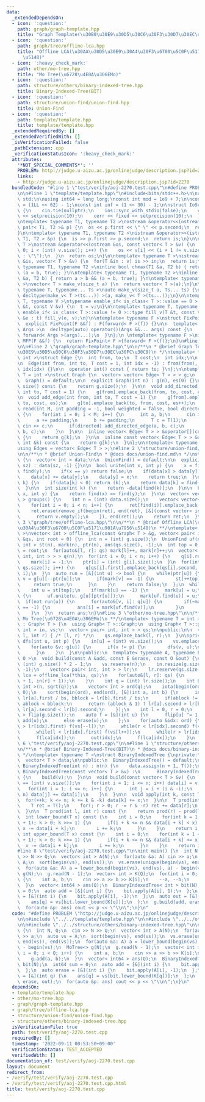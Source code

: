 ```yaml
---
data:
  _extendedDependsOn:
  - icon: ':question:'
    path: graph/graph-template.hpp
    title: "Graph Template(\u30B0\u30E9\u30D5\u30C6\u30F3\u30D7\u30EC\u30FC\u30C8)"
  - icon: ':question:'
    path: graph/tree/offline-lca.hpp
    title: "Offline LCA(\u30AA\u30D5\u30E9\u30A4\u30F3\u6700\u5C0F\u5171\u901A\u7956\
      \u5148)"
  - icon: ':heavy_check_mark:'
    path: other/mo-tree.hpp
    title: "Mo Tree(\u6728\u4E0A\u306EMo)"
  - icon: ':question:'
    path: structure/others/binary-indexed-tree.hpp
    title: Binary-Indexed-Tree(BIT)
  - icon: ':question:'
    path: structure/union-find/union-find.hpp
    title: Union-Find
  - icon: ':question:'
    path: template/template.hpp
    title: template/template.hpp
  _extendedRequiredBy: []
  _extendedVerifiedWith: []
  _isVerificationFailed: false
  _pathExtension: cpp
  _verificationStatusIcon: ':heavy_check_mark:'
  attributes:
    '*NOT_SPECIAL_COMMENTS*': ''
    PROBLEM: http://judge.u-aizu.ac.jp/onlinejudge/description.jsp?id=2270
    links:
    - http://judge.u-aizu.ac.jp/onlinejudge/description.jsp?id=2270
  bundledCode: "#line 1 \"test/verify/aoj-2270.test.cpp\"\n#define PROBLEM \"http://judge.u-aizu.ac.jp/onlinejudge/description.jsp?id=2270\"\
    \n\n#line 1 \"template/template.hpp\"\n#include<bits/stdc++.h>\n\nusing namespace\
    \ std;\n\nusing int64 = long long;\nconst int mod = 1e9 + 7;\n\nconst int64 infll\
    \ = (1LL << 62) - 1;\nconst int inf = (1 << 30) - 1;\n\nstruct IoSetup {\n  IoSetup()\
    \ {\n    cin.tie(nullptr);\n    ios::sync_with_stdio(false);\n    cout << fixed\
    \ << setprecision(10);\n    cerr << fixed << setprecision(10);\n  }\n} iosetup;\n\
    \ntemplate< typename T1, typename T2 >\nostream &operator<<(ostream &os, const\
    \ pair< T1, T2 >& p) {\n  os << p.first << \" \" << p.second;\n  return os;\n\
    }\n\ntemplate< typename T1, typename T2 >\nistream &operator>>(istream &is, pair<\
    \ T1, T2 > &p) {\n  is >> p.first >> p.second;\n  return is;\n}\n\ntemplate< typename\
    \ T >\nostream &operator<<(ostream &os, const vector< T > &v) {\n  for(int i =\
    \ 0; i < (int) v.size(); i++) {\n    os << v[i] << (i + 1 != v.size() ? \" \"\
    \ : \"\");\n  }\n  return os;\n}\n\ntemplate< typename T >\nistream &operator>>(istream\
    \ &is, vector< T > &v) {\n  for(T &in : v) is >> in;\n  return is;\n}\n\ntemplate<\
    \ typename T1, typename T2 >\ninline bool chmax(T1 &a, T2 b) { return a < b &&\
    \ (a = b, true); }\n\ntemplate< typename T1, typename T2 >\ninline bool chmin(T1\
    \ &a, T2 b) { return a > b && (a = b, true); }\n\ntemplate< typename T = int64\
    \ >\nvector< T > make_v(size_t a) {\n  return vector< T >(a);\n}\n\ntemplate<\
    \ typename T, typename... Ts >\nauto make_v(size_t a, Ts... ts) {\n  return vector<\
    \ decltype(make_v< T >(ts...)) >(a, make_v< T >(ts...));\n}\n\ntemplate< typename\
    \ T, typename V >\ntypename enable_if< is_class< T >::value == 0 >::type fill_v(T\
    \ &t, const V &v) {\n  t = v;\n}\n\ntemplate< typename T, typename V >\ntypename\
    \ enable_if< is_class< T >::value != 0 >::type fill_v(T &t, const V &v) {\n  for(auto\
    \ &e : t) fill_v(e, v);\n}\n\ntemplate< typename F >\nstruct FixPoint : F {\n\
    \  explicit FixPoint(F &&f) : F(forward< F >(f)) {}\n\n  template< typename...\
    \ Args >\n  decltype(auto) operator()(Args &&... args) const {\n    return F::operator()(*this,\
    \ forward< Args >(args)...);\n  }\n};\n \ntemplate< typename F >\ninline decltype(auto)\
    \ MFP(F &&f) {\n  return FixPoint< F >{forward< F >(f)};\n}\n#line 4 \"test/verify/aoj-2270.test.cpp\"\
    \n\n#line 2 \"graph/graph-template.hpp\"\n\n/**\n * @brief Graph Template(\u30B0\
    \u30E9\u30D5\u30C6\u30F3\u30D7\u30EC\u30FC\u30C8)\n */\ntemplate< typename T =\
    \ int >\nstruct Edge {\n  int from, to;\n  T cost;\n  int idx;\n\n  Edge() = default;\n\
    \n  Edge(int from, int to, T cost = 1, int idx = -1) : from(from), to(to), cost(cost),\
    \ idx(idx) {}\n\n  operator int() const { return to; }\n};\n\ntemplate< typename\
    \ T = int >\nstruct Graph {\n  vector< vector< Edge< T > > > g;\n  int es;\n\n\
    \  Graph() = default;\n\n  explicit Graph(int n) : g(n), es(0) {}\n\n  size_t\
    \ size() const {\n    return g.size();\n  }\n\n  void add_directed_edge(int from,\
    \ int to, T cost = 1) {\n    g[from].emplace_back(from, to, cost, es++);\n  }\n\
    \n  void add_edge(int from, int to, T cost = 1) {\n    g[from].emplace_back(from,\
    \ to, cost, es);\n    g[to].emplace_back(to, from, cost, es++);\n  }\n\n  void\
    \ read(int M, int padding = -1, bool weighted = false, bool directed = false)\
    \ {\n    for(int i = 0; i < M; i++) {\n      int a, b;\n      cin >> a >> b;\n\
    \      a += padding;\n      b += padding;\n      T c = T(1);\n      if(weighted)\
    \ cin >> c;\n      if(directed) add_directed_edge(a, b, c);\n      else add_edge(a,\
    \ b, c);\n    }\n  }\n\n  inline vector< Edge< T > > &operator[](const int &k)\
    \ {\n    return g[k];\n  }\n\n  inline const vector< Edge< T > > &operator[](const\
    \ int &k) const {\n    return g[k];\n  }\n};\n\ntemplate< typename T = int >\n\
    using Edges = vector< Edge< T > >;\n#line 2 \"structure/union-find/union-find.hpp\"\
    \n\n/**\n * @brief Union-Find\n * @docs docs/union-find.md\n */\nstruct UnionFind\
    \ {\n  vector< int > data;\n\n  UnionFind() = default;\n\n  explicit UnionFind(size_t\
    \ sz) : data(sz, -1) {}\n\n  bool unite(int x, int y) {\n    x = find(x), y =\
    \ find(y);\n    if(x == y) return false;\n    if(data[x] > data[y]) swap(x, y);\n\
    \    data[x] += data[y];\n    data[y] = x;\n    return true;\n  }\n\n  int find(int\
    \ k) {\n    if(data[k] < 0) return (k);\n    return data[k] = find(data[k]);\n\
    \  }\n\n  int size(int k) {\n    return -data[find(k)];\n  }\n\n  bool same(int\
    \ x, int y) {\n    return find(x) == find(y);\n  }\n\n  vector< vector< int >\
    \ > groups() {\n    int n = (int) data.size();\n    vector< vector< int > > ret(n);\n\
    \    for(int i = 0; i < n; i++) {\n      ret[find(i)].emplace_back(i);\n    }\n\
    \    ret.erase(remove_if(begin(ret), end(ret), [&](const vector< int > &v) {\n\
    \      return v.empty();\n    }), end(ret));\n    return ret;\n  }\n};\n#line\
    \ 3 \"graph/tree/offline-lca.hpp\"\n\n/**\n * @brief Offline LCA(\u30AA\u30D5\u30E9\
    \u30A4\u30F3\u6700\u5C0F\u5171\u901A\u7956\u5148)\n **/\ntemplate< typename T\
    \ >\nvector< int > offline_lca(const Graph< T > &g, vector< pair< int, int > >\
    \ &qs, int root = 0) {\n  int n = (int) g.size();\n  UnionFind uf(n);\n  vector<\
    \ int > st(n), mark(n), ptr(n), ans(qs.size(), -1);\n  int top = 0;\n  st[top]\
    \ = root;\n  for(auto&[l, r]: qs) mark[l]++, mark[r]++;\n  vector< vector< pair<\
    \ int, int > > > q(n);\n  for(int i = 0; i < n; i++) {\n    q[i].reserve(mark[i]);\n\
    \    mark[i] = -1;\n    ptr[i] = (int) g[i].size();\n  }\n  for(int i = 0; i <\
    \ qs.size(); i++) {\n    q[qs[i].first].emplace_back(qs[i].second, i);\n    q[qs[i].second].emplace_back(qs[i].first,\
    \ i);\n  }\n  auto run = [&](int u) -> bool {\n    while(ptr[u]) {\n      int\
    \ v = g[u][--ptr[u]];\n      if(mark[v] == -1) {\n        st[++top] = v;\n   \
    \     return true;\n      }\n    }\n    return false;\n  };\n  while(~top) {\n\
    \    int u = st[top];\n    if(mark[u] == -1) {\n      mark[u] = u;\n    } else\
    \ {\n      uf.unite(u, g[u][ptr[u]]);\n      mark[uf.find(u)] = u;\n    }\n  \
    \  if(not run(u)) {\n      for(auto&[v, i]: q[u]) {\n        if(~mark[v] and ans[i]\
    \ == -1) {\n          ans[i] = mark[uf.find(v)];\n        }\n      }\n      --top;\n\
    \    }\n  }\n  return ans;\n}\n#line 3 \"other/mo-tree.hpp\"\n\n/**\n * @brief\
    \ Mo Tree(\u6728\u4E0A\u306EMo)\n **/\ntemplate< typename T = int >\nstruct MoTree\
    \ : Graph< T > {\n  using Graph< T >::Graph;\n  using Graph< T >::g;\n  vector<\
    \ int > in, vs;\n  vector< pair< int, int > > qs;\n\npublic:\n\n  void add(int\
    \ l, int r) { /* [l, r) */\n    qs.emplace_back(l, r);\n  }\n\nprivate:\n  void\
    \ dfs(int u, int p) {\n    in[u] = (int) vs.size();\n    vs.emplace_back(u);\n\
    \    for(auto &v: g[u]) {\n      if(v != p) {\n        dfs(v, u);\n        vs.emplace_back(v);\n\
    \      }\n    }\n  }\n\npublic:\n  template< typename A, typename E, typename\
    \ O >\n  void build(const A &add, const E &erase, const O &out) {\n    int n =\
    \ (int) g.size() * 2 - 1;\n    vs.reserve(n);\n    in.resize(g.size());\n    dfs(0,\
    \ -1);\n    vector< pair< int, int > > lr;\n    lr.reserve(qs.size());\n    auto\
    \ lca = offline_lca(*this, qs);\n    for(auto&[l, r]: qs) {\n      lr.emplace_back(minmax(in[l]\
    \ + 1, in[r] + 1));\n    }\n    int q = (int) lr.size();\n    int bs = n / min<\
    \ int >(n, sqrt(q));\n    vector< int > ord(q);\n    iota(begin(ord), end(ord),\
    \ 0);\n    sort(begin(ord), end(ord), [&](int a, int b) {\n      int ablock =\
    \ lr[a].first / bs, bblock = lr[b].first / bs;\n      if(ablock != bblock) return\
    \ ablock < bblock;\n      return (ablock & 1) ? lr[a].second > lr[b].second :\
    \ lr[a].second < lr[b].second;\n    });\n    int l = 0, r = 0;\n    vector< int\
    \ > flip(g.size());\n    auto f = [&](int u) {\n      flip[u] ^= 1;\n      if(flip[u])\
    \ add(u);\n      else erase(u);\n    };\n    for(auto &idx: ord) {\n      while(l\
    \ > lr[idx].first) f(vs[--l]);\n      while(r < lr[idx].second) f(vs[r++]);\n\
    \      while(l < lr[idx].first) f(vs[l++]);\n      while(r > lr[idx].second) f(vs[--r]);\n\
    \      f(lca[idx]);\n      out(idx);\n      f(lca[idx]);\n    }\n  }\n};\n#line\
    \ 6 \"test/verify/aoj-2270.test.cpp\"\n\n#line 1 \"structure/others/binary-indexed-tree.hpp\"\
    \n/**\n * @brief Binary-Indexed-Tree(BIT)\n * @docs docs/binary-indexed-tree.md\n\
    \ */\ntemplate< typename T >\nstruct BinaryIndexedTree {\nprivate:\n  int n;\n\
    \  vector< T > data;\n\npublic:\n  BinaryIndexedTree() = default;\n\n  explicit\
    \ BinaryIndexedTree(int n) : n(n) {\n    data.assign(n + 1, T());\n  }\n\n  explicit\
    \ BinaryIndexedTree(const vector< T > &v) :\n      BinaryIndexedTree((int) v.size())\
    \ {\n    build(v);\n  }\n\n  void build(const vector< T > &v) {\n    assert(n\
    \ == (int) v.size());\n    for(int i = 1; i <= n; i++) data[i] = v[i - 1];\n \
    \   for(int i = 1; i <= n; i++) {\n      int j = i + (i & -i);\n      if(j <=\
    \ n) data[j] += data[i];\n    }\n  }\n\n  void apply(int k, const T &x) {\n  \
    \  for(++k; k <= n; k += k & -k) data[k] += x;\n  }\n\n  T prod(int r) const {\n\
    \    T ret = T();\n    for(; r > 0; r -= r & -r) ret += data[r];\n    return ret;\n\
    \  }\n\n  T prod(int l, int r) const {\n    return prod(r) - prod(l);\n  }\n\n\
    \  int lower_bound(T x) const {\n    int i = 0;\n    for(int k = 1 << (__lg(n)\
    \ + 1); k > 0; k >>= 1) {\n      if(i + k <= n && data[i + k] < x) {\n       \
    \ x -= data[i + k];\n        i += k;\n      }\n    }\n    return i;\n  }\n\n \
    \ int upper_bound(T x) const {\n    int i = 0;\n    for(int k = 1 << (__lg(n)\
    \ + 1); k > 0; k >>= 1) {\n      if(i + k <= n && data[i + k] <= x) {\n      \
    \  x -= data[i + k];\n        i += k;\n      }\n    }\n    return i;\n  }\n};\n\
    #line 8 \"test/verify/aoj-2270.test.cpp\"\n\nint main() {\n  int N, Q;\n  cin\
    \ >> N >> Q;\n  vector< int > A(N);\n  for(auto &a: A) cin >> a;\n  auto vs =\
    \ A;\n  sort(begin(vs), end(vs));\n  vs.erase(unique(begin(vs), end(vs)), end(vs));\n\
    \  for(auto &a: A) a = lower_bound(begin(vs), end(vs), a) - begin(vs);\n  MoTree<>\
    \ g(N);\n  g.read(N - 1);\n  vector< int > K(Q);\n  for(int i = 0; i < Q; i++)\
    \ {\n    int a, b;\n    cin >> a >> b >> K[i];\n    --a, --b;\n    g.add(a, b);\n\
    \  }\n  vector< int64 > ans(Q);\n  BinaryIndexedTree< int > bit(N);\n  int64 sum\
    \ = 0;\n  auto add = [&](int i) {\n    bit.apply(A[i], 1);\n  };\n  auto erase\
    \ = [&](int i) {\n    bit.apply(A[i], -1);\n  };\n  auto out = [&](int q) {\n\
    \    ans[q] = vs[bit.lower_bound(K[q])];\n  };\n  g.build(add, erase, out);\n\
    \  for(auto &p: ans) cout << p << \"\\n\";\n}\n"
  code: "#define PROBLEM \"http://judge.u-aizu.ac.jp/onlinejudge/description.jsp?id=2270\"\
    \n\n#include \"../../template/template.hpp\"\n\n#include \"../../other/mo-tree.hpp\"\
    \n\n#include \"../../structure/others/binary-indexed-tree.hpp\"\n\nint main()\
    \ {\n  int N, Q;\n  cin >> N >> Q;\n  vector< int > A(N);\n  for(auto &a: A) cin\
    \ >> a;\n  auto vs = A;\n  sort(begin(vs), end(vs));\n  vs.erase(unique(begin(vs),\
    \ end(vs)), end(vs));\n  for(auto &a: A) a = lower_bound(begin(vs), end(vs), a)\
    \ - begin(vs);\n  MoTree<> g(N);\n  g.read(N - 1);\n  vector< int > K(Q);\n  for(int\
    \ i = 0; i < Q; i++) {\n    int a, b;\n    cin >> a >> b >> K[i];\n    --a, --b;\n\
    \    g.add(a, b);\n  }\n  vector< int64 > ans(Q);\n  BinaryIndexedTree< int >\
    \ bit(N);\n  int64 sum = 0;\n  auto add = [&](int i) {\n    bit.apply(A[i], 1);\n\
    \  };\n  auto erase = [&](int i) {\n    bit.apply(A[i], -1);\n  };\n  auto out\
    \ = [&](int q) {\n    ans[q] = vs[bit.lower_bound(K[q])];\n  };\n  g.build(add,\
    \ erase, out);\n  for(auto &p: ans) cout << p << \"\\n\";\n}\n"
  dependsOn:
  - template/template.hpp
  - other/mo-tree.hpp
  - graph/graph-template.hpp
  - graph/tree/offline-lca.hpp
  - structure/union-find/union-find.hpp
  - structure/others/binary-indexed-tree.hpp
  isVerificationFile: true
  path: test/verify/aoj-2270.test.cpp
  requiredBy: []
  timestamp: '2022-09-11 00:53:50+09:00'
  verificationStatus: TEST_ACCEPTED
  verifiedWith: []
documentation_of: test/verify/aoj-2270.test.cpp
layout: document
redirect_from:
- /verify/test/verify/aoj-2270.test.cpp
- /verify/test/verify/aoj-2270.test.cpp.html
title: test/verify/aoj-2270.test.cpp
---
```

